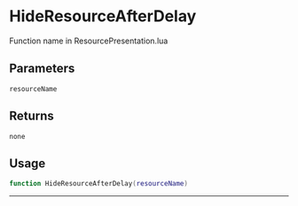 # HideResourceAfterDelay
Function name in ResourcePresentation.lua
## Parameters
`resourceName`
## Returns
`none`
## Usage
```lua
function HideResourceAfterDelay(resourceName)
```
---

